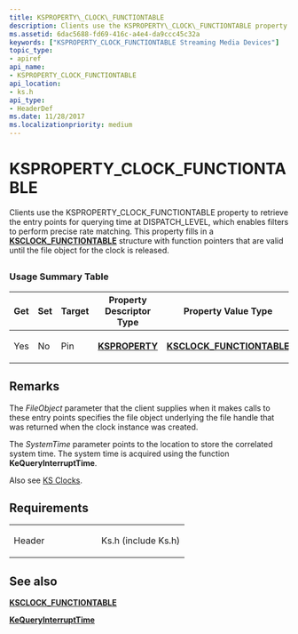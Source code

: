 ```yaml
---
title: KSPROPERTY\_CLOCK\_FUNCTIONTABLE
description: Clients use the KSPROPERTY\_CLOCK\_FUNCTIONTABLE property to retrieve the entry points for querying time at DISPATCH\_LEVEL, which enables filters to perform precise rate matching.
ms.assetid: 6dac5688-fd69-416c-a4e4-da9ccc45c32a
keywords: ["KSPROPERTY_CLOCK_FUNCTIONTABLE Streaming Media Devices"]
topic_type:
- apiref
api_name:
- KSPROPERTY_CLOCK_FUNCTIONTABLE
api_location:
- ks.h
api_type:
- HeaderDef
ms.date: 11/28/2017
ms.localizationpriority: medium
---
```


# KSPROPERTY\_CLOCK\_FUNCTIONTABLE


Clients use the KSPROPERTY\_CLOCK\_FUNCTIONTABLE property to retrieve the entry points for querying time at DISPATCH\_LEVEL, which enables filters to perform precise rate matching. This property fills in a [**KSCLOCK\_FUNCTIONTABLE**](https://docs.microsoft.com/windows-hardware/drivers/ddi/ks/ns-ks-ksclock_functiontable) structure with function pointers that are valid until the file object for the clock is released.

## <span id="ddk_ksproperty_clock_functiontable_ks"></span><span id="DDK_KSPROPERTY_CLOCK_FUNCTIONTABLE_KS"></span>


### Usage Summary Table

<table>
<colgroup>
<col width="20%" />
<col width="20%" />
<col width="20%" />
<col width="20%" />
<col width="20%" />
</colgroup>
<thead>
<tr class="header">
<th>Get</th>
<th>Set</th>
<th>Target</th>
<th>Property Descriptor Type</th>
<th>Property Value Type</th>
</tr>
</thead>
<tbody>
<tr class="odd">
<td><p>Yes</p></td>
<td><p>No</p></td>
<td><p>Pin</p></td>
<td><p><a href="https://docs.microsoft.com/windows-hardware/drivers/ddi/ks/ns-ks-ksidentifier" data-raw-source="[&lt;strong&gt;KSPROPERTY&lt;/strong&gt;](https://docs.microsoft.com/windows-hardware/drivers/ddi/ks/ns-ks-ksidentifier)"><strong>KSPROPERTY</strong></a></p></td>
<td><p><a href="https://docs.microsoft.com/windows-hardware/drivers/ddi/ks/ns-ks-ksclock_functiontable" data-raw-source="[&lt;strong&gt;KSCLOCK_FUNCTIONTABLE&lt;/strong&gt;](https://docs.microsoft.com/windows-hardware/drivers/ddi/ks/ns-ks-ksclock_functiontable)"><strong>KSCLOCK_FUNCTIONTABLE</strong></a></p></td>
</tr>
</tbody>
</table>

 

Remarks
-------

The *FileObject* parameter that the client supplies when it makes calls to these entry points specifies the file object underlying the file handle that was returned when the clock instance was created.

The *SystemTime* parameter points to the location to store the correlated system time. The system time is acquired using the function **KeQueryInterruptTime**.

Also see [KS Clocks](https://docs.microsoft.com/windows-hardware/drivers/stream/ks-clocks).

Requirements
------------

<table>
<colgroup>
<col width="50%" />
<col width="50%" />
</colgroup>
<tbody>
<tr class="odd">
<td><p>Header</p></td>
<td>Ks.h (include Ks.h)</td>
</tr>
</tbody>
</table>

## See also


[**KSCLOCK\_FUNCTIONTABLE**](https://docs.microsoft.com/windows-hardware/drivers/ddi/ks/ns-ks-ksclock_functiontable)

[**KeQueryInterruptTime**](https://docs.microsoft.com/windows-hardware/drivers/ddi/wdm/nf-wdm-kequeryinterrupttime)

 

 







